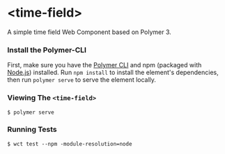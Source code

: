 # \<time-field\>

A simple time field Web Component based on Polymer 3.

### Install the Polymer-CLI

First, make sure you have the [Polymer CLI](https://www.npmjs.com/package/polymer-cli) and npm (packaged with [Node.js](https://nodejs.org)) installed.
Run `npm install` to install the element's dependencies, then run `polymer serve` to serve the element locally.

### Viewing The `<time-field>`

```
$ polymer serve
```

### Running Tests

```
$ wct test --npm -module-resolution=node
```
